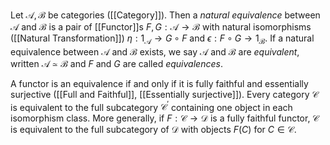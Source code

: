 Let $\mathcal{A},\mathcal{B}$ be categories ([[Category]]). Then a *natural equivalence* between $\mathcal{A}$ and $\mathcal{B}$ is a pair of [[Functor]]s $F,G:\mathcal{A}\rightarrow \mathcal{B}$ with natural isomorphisms ([[Natural Transformation]]) $\eta : 1_{\mathcal{A}} \rightarrow G\circ F$ and $\epsilon : F\circ G \rightarrow 1_{\mathcal{B}}$.
If a natural equivalence between $\mathcal{A}$ and $\mathcal{B}$ exists, we say $\mathcal{A}$ and $\mathcal{B}$ are *equivalent*, written $\mathcal{A} \simeq \mathcal{B}$ and $F$ and $G$ are called *equivalences*.

A functor is an equivalence if and only if it is fully faithful and essentially surjective ([[Full and Faithful]], [[Essentially surjective]]).
Every category $\mathcal{C}$ is equivalent to the full subcategory $\mathcal{C}^{\prime}$ containing one object in each isomorphism class. 
More generally, if $F:\mathcal{C}\rightarrow \mathcal{D}$ is a fully faithful functor, $\mathcal{C}$ is equivalent to the full subcategory of $\mathcal{D}$ with objects $F(C)$ for $C\in\mathcal{C}$. 